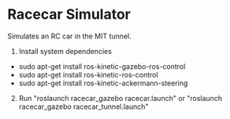 Racecar Simulator
=================
Simulates an RC car in the MIT tunnel.
1. Install system dependencies
 - sudo apt-get install ros-kinetic-gazebo-ros-control
 - sudo apt-get install ros-kinetic-ros-control
 - sudo apt-get install ros-kinetic-ackermann-steering
2. Run "roslaunch racecar_gazebo racecar.launch" or "roslaunch racecar_gazebo racecar_tunnel.launch"
